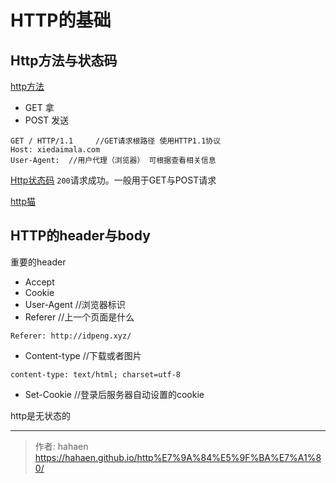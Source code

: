 # HTTP的基础

## Http方法与状态码

[http方法](https://www.runoob.com/http/http-methods.html)


* GET 拿   
* POST 发送  

```
GET / HTTP/1.1     //GET请求根路径 使用HTTP1.1协议
Host: xiedaimala.com
User-Agent:  //用户代理（浏览器） 可根据查看相关信息
```
[Http状态码](https://www.runoob.com/http/http-status-codes.html)
`200`请求成功。一般用于GET与POST请求<br>

[http猫](https://http.cat/)

## HTTP的header与body
重要的header 
* Accept
* Cookie
* User-Agent  //浏览器标识
* Referer   //上一个页面是什么
```
Referer: http://idpeng.xyz/
```
* Content-type //下载或者图片
```
content-type: text/html; charset=utf-8
```
* Set-Cookie  //登录后服务器自动设置的cookie

http是无状态的

---

> 作者: hahaen  
> https://hahaen.github.io/http%E7%9A%84%E5%9F%BA%E7%A1%80/
